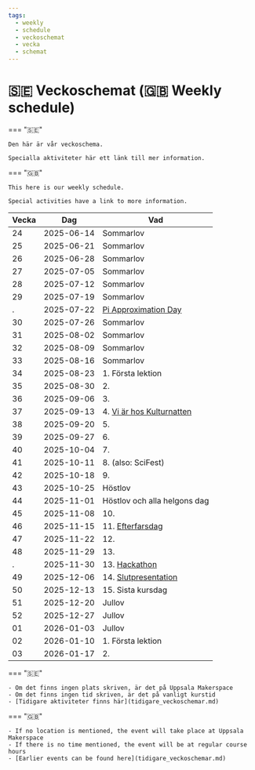 ```yaml
---
tags:
  - weekly
  - schedule
  - veckoschemat
  - vecka
  - schemat
---
```


# 🇸🇪 Veckoschemat (🇬🇧 Weekly schedule)

=== "🇸🇪"

    Den här är vår veckoschema.

    Specialla aktiviteter här ett länk till mer information.

=== "🇬🇧"

    This here is our weekly schedule.

    Special activities have a link to more information.

Vecka| Dag      |Vad
-----|----------|-------------------------------------
24   |2025-06-14|Sommarlov
25   |2025-06-21|Sommarlov
26   |2025-06-28|Sommarlov
27   |2025-07-05|Sommarlov
28   |2025-07-12|Sommarlov
29   |2025-07-19|Sommarlov
.    |2025-07-22|[Pi Approximation Day](verksamheter/20250722_pi_approximation_day/README.md)
30   |2025-07-26|Sommarlov
31   |2025-08-02|Sommarlov
32   |2025-08-09|Sommarlov
33   |2025-08-16|Sommarlov
34   |2025-08-23| 1. Första lektion
35   |2025-08-30| 2.
36   |2025-09-06| 3.
37   |2025-09-13| 4. [Vi är hos Kulturnatten](verksamheter/20250913_kulturnatten/README.md)
38   |2025-09-20| 5.
39   |2025-09-27| 6.
40   |2025-10-04| 7.
41   |2025-10-11| 8. (also: SciFest)
42   |2025-10-18| 9.
43   |2025-10-25|Höstlov
44   |2025-11-01|Höstlov och alla helgons dag
45   |2025-11-08| 10.
46   |2025-11-15| 11. [Efterfarsdag](verksamheter/20251115_efterfarsdag/README.md)
47   |2025-11-22| 12.
48   |2025-11-29| 13.
.    |2025-11-30| 13. [Hackathon](verksamheter/20251130_hackathon/README.md)
49   |2025-12-06| 14. [Slutpresentation](verksamheter/20251206_slutpresentation/README.md)
50   |2025-12-13| 15. Sista kursdag
51   |2025-12-20|Jullov
52   |2025-12-27|Jullov
01   |2026-01-03|Jullov
02   |2026-01-10| 1. Första lektion
03   |2026-01-17| 2.

=== "🇸🇪"

    - Om det finns ingen plats skriven, är det på Uppsala Makerspace
    - Om det finns ingen tid skriven, är det på vanligt kurstid
    - [Tidigare aktiviteter finns här](tidigare_veckoschemar.md)

=== "🇬🇧"

    - If no location is mentioned, the event will take place at Uppsala Makerspace
    - If there is no time mentioned, the event will be at regular course hours
    - [Earlier events can be found here](tidigare_veckoschemar.md)
